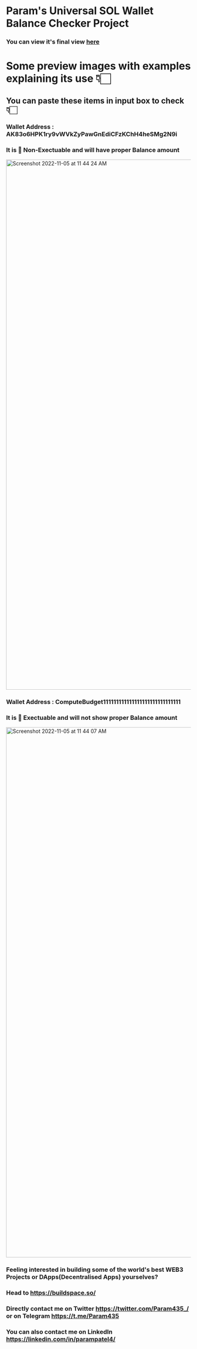 # Param's Universal SOL Wallet Balance Checker Project

### You can view it's final view [here](https://sol-balance-checker.vercel.app/)

# Some preview images with examples explaining its use 👇🏻

## You can paste these items in input box to check 👇🏻

### Wallet Address : AK83o6HPK1ry9vWVkZyPawGnEdiCFzKChH4heSMg2N9i
### It is 🔴 Non-Exectuable and will have proper Balance amount
<img width="1440" alt="Screenshot 2022-11-05 at 11 44 24 AM" src="https://user-images.githubusercontent.com/50862704/200105726-ad7f0567-1f63-4f06-8869-bf97800ce1ad.png">



### Wallet Address : ComputeBudget111111111111111111111111111111
### It is 🔴 Exectuable and will not show proper Balance amount
<img width="1440" alt="Screenshot 2022-11-05 at 11 44 07 AM" src="https://user-images.githubusercontent.com/50862704/200105728-68ce6584-ac82-4d28-aaec-09b129ebded2.png">



### Feeling interested in building some of the world's best WEB3 Projects or DApps(Decentralised Apps) yourselves?
### Head to https://buildspace.so/

### Directly contact me on Twitter https://twitter.com/Param435_/ or on Telegram https://t.me/Param435

### You can also contact me on LinkedIn https://linkedin.com/in/parampatel4/
